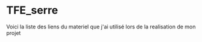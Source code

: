 # TFE_serre
Voici la liste des liens du materiel que j'ai utilisé lors de la realisation de mon projet
